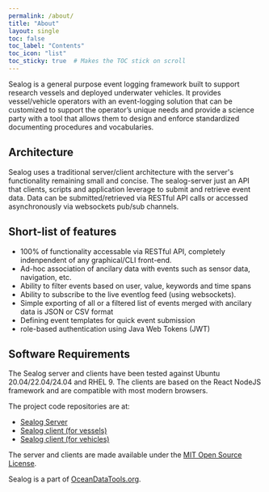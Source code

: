 ```yaml
---
permalink: /about/
title: "About"
layout: single
toc: false
toc_label: "Contents"
toc_icon: "list"
toc_sticky: true  # Makes the TOC stick on scroll
---
```


Sealog is a general purpose event logging framework built to support research vessels and deployed underwater vehicles.
It provides vessel/vehicle operators with an event-logging solution that can be customized to support the operator’s unique needs and provide a science party with a tool that allows them to design and enforce standardized documenting procedures and vocabularies. 

## Architecture

Sealog uses a traditional server/client architecture with the server's functionality remaining small and concise.  The sealog-server just an API that clients, scripts and application leverage to submit and retrieve event data.  Data can be submitted/retrieved via RESTful API calls or accessed asynchronously via websockets pub/sub channels.

## Short-list of features

 - 100% of functionality accessable via RESTful API, completely indenpendent of any graphical/CLI front-end.
 - Ad-hoc association of ancilary data with events such as sensor data, navigation, etc. 
 - Ability to filter events based on user, value, keywords and time spans
 - Ability to subscribe to the live eventlog feed (using websockets).
 - Simple exporting of all or a filtered list of events merged with ancilary data is JSON or CSV format
 - Defining event templates for quick event submission
 - role-based authentication using Java Web Tokens (JWT)

## Software Requirements

The Sealog server and clients have been tested against Ubuntu 20.04/22.04/24.04 and RHEL 9.  The clients are based on the React NodeJS framework and are compatible with most modern browsers.

The project code repositories are at:
 - [Sealog Server](https://github.com/oceandatatools/sealog-server)
 - [Sealog client (for vessels)](https://github.com/oceandatatools/sealog-client-vessel)
 - [Sealog client (for vehicles)](https://github.com/oceandatatools/sealog-client-vehicle)

The server and clients are made available under the [MIT Open Source License](https://opensource.org/license/mit).

Sealog is a part of [OceanDataTools.org](https://www.oceandatatools.org).
